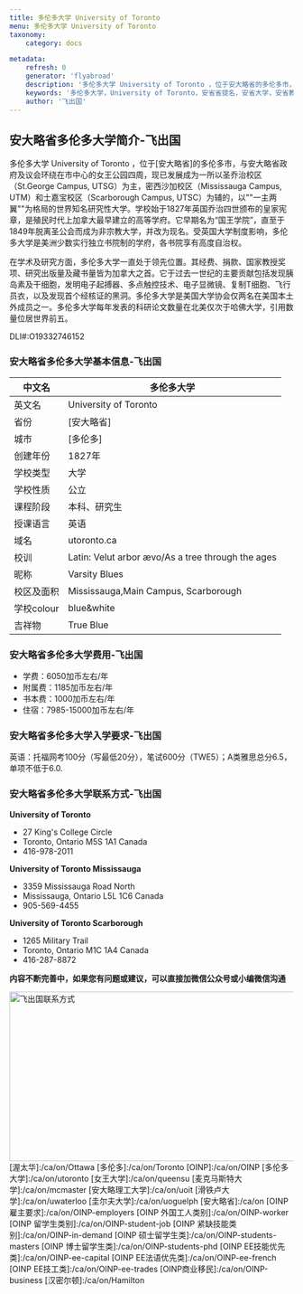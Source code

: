 ```yaml
---
title: 多伦多大学 University of Toronto
menu: 多伦多大学 University of Toronto
taxonomy:
    category: docs

metadata:
    refresh: 0
    generator: 'flyabroad'
    description: '多伦多大学 University of Toronto ，位于安大略省的多伦多市，与安大略省政府及议会环绕在市中心的女王公园四周，现已发展成为一所以圣乔治校区（St.George Campus, UTSG）为主，密西沙加校区（Mississauga Campus, UTM）和士嘉宝校区（Scarborough Campus, UTSC）为辅的，以""一主两翼""为格局的世界知名研究性大学。'
    keywords: '多伦多大学，University of Toronto，安省省提名，安省大学，安省教育，OINP'
    author: '飞出国'
---
```

## 安大略省多伦多大学简介-飞出国

多伦多大学 University of Toronto ，位于[安大略省]的多伦多市，与安大略省政府及议会环绕在市中心的女王公园四周，现已发展成为一所以圣乔治校区（St.George Campus, UTSG）为主，密西沙加校区（Mississauga Campus, UTM）和士嘉宝校区（Scarborough Campus, UTSC）为辅的，以""一主两翼""为格局的世界知名研究性大学。学校始于1827年英国乔治四世颁布的皇家宪章，是殖民时代上加拿大最早建立的高等学府。它早期名为“国王学院”，直至于1849年脱离圣公会而成为非宗教大学，并改为现名。受英国大学制度影响，多伦多大学是美洲少数实行独立书院制的学府，各书院享有高度自治权。

在学术及研究方面，多伦多大学一直处于领先位置。其经费、捐款、国家教授奖项、研究出版量及藏书量皆为加拿大之首。它于过去一世纪的主要贡献包括发现胰岛素及干细胞，发明电子起搏器、多点触控技术、电子显微镜、复制T细胞、飞行员衣，以及发现首个经核证的黑洞。多伦多大学是美国大学协会仅两名在美国本土外成员之一。多伦多大学每年发表的科研论文数量在北美仅次于哈佛大学，引用数量位居世界前五。

DLI#:O19332746152

### 安大略省多伦多大学基本信息-飞出国

中文名 |  多伦多大学
----|-------
英文名 |  University of Toronto
省份 |  [安大略省]
城市 |  [多伦多]
创建年份 | 1827年
学校类型 | 大学
学校性质 | 公立
课程阶段 | 本科、研究生
授课语言 | 英语
域名 |  utoronto.ca | 
校训 |  Latin: Velut arbor ævo/As a tree through the ages
昵称 |   Varsity Blues
校区及面积 | Mississauga,Main Campus, Scarborough
学校colour | blue&white
吉祥物 |  True Blue

### 安大略省多伦多大学费用-飞出国

* 学费：6050加币左右/年
* 附属费：1185加币左右/年
* 书本费：1000加币左右/年
* 住宿：7985-15000加币左右/年

### 安大略省多伦多大学入学要求-飞出国

英语：托福网考100分（写最低20分），笔试600分（TWE5）；A类雅思总分6.5，单项不低于6.0.

### 安大略省多伦多大学联系方式-飞出国

**University of Toronto**

* 27 King's College Circle
* Toronto, Ontario M5S 1A1 Canada
* 416-978-2011

**University of Toronto Mississauga**

* 3359 Mississauga Road North
* Mississauga, Ontario L5L 1C6 Canada
* 905-569-4455

**University of Toronto Scarborough**

* 1265 Military Trail
* Toronto, Ontario M1C 1A4 Canada
* 416-287-8872

**内容不断完善中，如果您有问题或建议，可以直接加微信公众号或小编微信沟通**

<img src="http://wx1.sinaimg.cn/mw1024/892c310fly1fgkvndf1s9j20p008d0v3.jpg" width = "900" height = "300" alt="飞出国联系方式" align=center />
[渥太华]:/ca/on/Ottawa
[多伦多]:/ca/on/Toronto
[OINP]:/ca/on/OINP
[多伦多大学]:/ca/on/utoronto
[女王大学]:/ca/on/queensu
[麦克马斯特大学]:/ca/on/mcmaster
[安大略理工大学]:/ca/on/uoit
[滑铁卢大学]:/ca/on/uwaterloo
[圭尔夫大学]:/ca/on/uoguelph
[安大略省]:/ca/on
[OINP雇主要求]:/ca/on/OINP-employers
[OINP 外国工人类别]:/ca/on/OINP-worker
[OINP 留学生类别]:/ca/on/OINP-student-job
[OINP 紧缺技能类别]:/ca/on/OINP-in-demand
[OINP 硕士留学生类]:/ca/on/OINP-students-masters
[OINP 博士留学生类]:/ca/on/OINP-students-phd
[OINP EE技能优先类]:/ca/on/OINP-ee-capital
[OINP EE法语优先类]:/ca/on/OINP-ee-french
[OINP EE技工类]:/ca/on/OINP-ee-trades
[OINP商业移民]:/ca/on/OINP-business
[汉密尔顿]:/ca/on/Hamilton